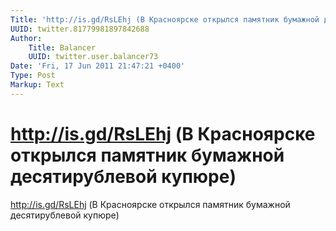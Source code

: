 ```yaml
---
Title: 'http://is.gd/RsLEhj (В Красноярске открылся памятник бумажной десятирублевой купюре)'
UUID: twitter.81779981897842688
Author:
    Title: Balancer
    UUID: twitter.user.balancer73
Date: 'Fri, 17 Jun 2011 21:47:21 +0400'
Type: Post
Markup: Text
---
```


# http://is.gd/RsLEhj (В Красноярске открылся памятник бумажной десятирублевой купюре)

http://is.gd/RsLEhj (В Красноярске открылся памятник
бумажной десятирублевой купюре)
